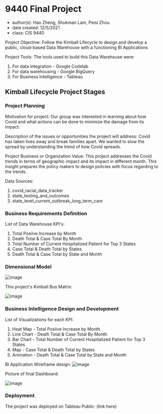 # 9440 Final Project
- author(s): Hao Zheng, Shukman Lam, Peisi Zhou
- date created: 12/5/2021
- class: CIS 9440

Project Objective: Follow the Kimball Lifecycle to design and develop a public, cloud-based Data Warehouse with a functioning BI Applications

Project Tools:
The tools used to build this Data Warehouse were: 
1. For data integration - Google Codelab
2. For data warehousing - Google BigQuery
3. For Business Intelligence - Tableau

## Kimball Lifecycle Project Stages

### Project Planning

Motivation for project:
Our group was interested in learning about how Covid and what actions can be done to minimize the damage from its impact.

Description of the issues or opportunities the project will address:
Covid has taken lives away and break families apart. We wanted to slow the spread by understanding the trend of how Covid spreads.


Project Business or Organization Value:
This project addresses the Covid trends in terms of geographic impact and its impact in different month.
This insight prepares the policy makers to design policies with focus regarding to the trends.

Data Sources:
1. covid_racial_data_tracker
2. state_testing_and_outcomes
3. state_level_current_outbreak_long_term_care


### Business Requirements Definition

List of Data Warehouse KPI's:
1. Total Posiive Increase by Month
2. Death Total & Case Total By Month
3. Total Number of Current Hospitalized Patient for Top 3 States
4. Case Total & Death Total by States 
5. Death Total & Case Total by State and Month


### Dimensional Model

![image](https://user-images.githubusercontent.com/95451679/144943519-9a85f092-eac0-46e6-a098-e91ea9bf10f5.png)



This project's Kimball Bus Matrix:


![image](https://user-images.githubusercontent.com/95451679/144943181-40affb36-3e6d-4751-8b01-5431ecbb7360.png)


### Business Intelligence Design and Development

List of Visualizations for each KPI:
1. Heat Map - Total Posiive Increase by Month
2. Line Chart - Death Total & Case Total By Month
3. Bar Chart - Total Number of Current Hospitalized Patient for Top 3 States
4. Map - Case Total & Death Total by States 
5. Animation - Death Total & Case Total by State and Month

BI Application Wireframe design:
![image](https://user-images.githubusercontent.com/95451679/144768147-4608806a-d4c6-4843-9f9f-48e66f56184d.png)

Picture of final Dashboard:

![image](https://user-images.githubusercontent.com/95451679/144768181-3ad3241b-2e17-41fd-8737-e5d546eea126.png)


### Deployment

The project was deployed on Tableau Public: (link here)
